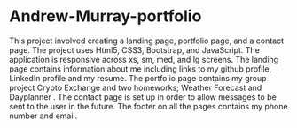 # Andrew-Murray-portfolio

This project involved creating a landing page, portfolio page, and a contact page. The project uses Html5, CSS3, Bootstrap, and JavaScript. The application is responsive across xs, sm, med, and lg screens. The landing page contains information about me including links to my github profile, LinkedIn profile and my resume. The portfolio page contains my group project Crypto Exchange and two homeworks; Weather Forecast and Dayplanner . The contact page is set up in order to allow messages to be sent to the user in the future. The footer on all the pages contains my phone number and email.
